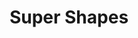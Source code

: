 ---
layout: project
title: Super Shapes
image: /images/projects/supershapes.png
description: Implementation of Paul Bourke's formula with 'n' set to 1 and 'm' mapped to an oscillating sine function.
scripts:
  - common/p5.js
  - common/p5.dom.js
  - Supershapes2D/sketch.js
---